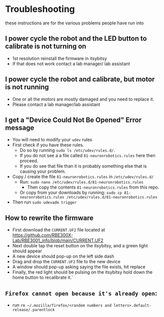 # Troubleshooting

these instructions are for the various problems people have run into

## I power cycle the robot and the LED button to calibrate is not turning on

- 1st resolution reinstall the firmware in itsybitsy
- If that does not work contact a lab manager/ lab assistant

## I power cycle the robot and calibrate, but motor is not running

- One or all the motors are mostly damaged and you need to replace it.
- Please contact a lab manager/lab assistant

## I get a "Device Could Not Be Opened" Error message

- You will need to modify your `udev` rules
- First check if you have these rules.
  - Do so by running `sudo ls /etc/udev/rules.d/`.
  - If you do not see a a file called `81-neuronrobotics.rules` here then proceed.
  - If you do see that file than it is probably something else that is causing your problem.
- Copy / create the file `81-neuronrobotics.rules` in `/etc/udev/rules.d/`
  - Run: `sudo nano /etc/udev/rules.d/81-neuronrobotics.rules`
    - Then copy the contents `81-neuronrobotics.rules` from this repo.
  - Or copy from your downloads by running: `sudo cp 81-neuronrobotics.rules /etc/udev/rules.d/81-neuronrobotics.rules`
- Then run `sudo udevadm trigger`

## How to rewrite the firmware

- First download the `CURRENT.UF2` file located at https://github.com/RBE300X-Lab/RBE3001_info/blob/main/CURRENT.UF2
- Next double tap the reset button on the itsybitsy, and a green light should appear
- A new device should pop-up on the left side dash
- Drag and drop the `CURRENT.UF2` file to the new device
- A window should pop-up asking saying the file exists, hit replace
- Finally, the red light should be pulsing on the itsybitsy hold down the home button to recalibrate it.`

## `Firefox cannot open because it's already open`:
- run `rm ~/.mozilla/firefox/<random numbers and letters>.default-release/.parentlock`
